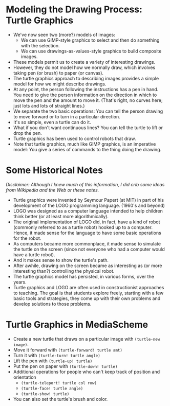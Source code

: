 Modeling the Drawing Process: Turtle Graphics
=============================================
* We've now seen two (more?) models of images:
    * We can use GIMP-style graphics to select and then do something with
    the selection.
    * We can use drawings-as-values-style graphics to build composite
    images.
* These models permit us to create a variety of interesting drawings.
* However, they do not model how we normally draw, which involves
  taking pen (or brush) to paper (or canvas).
* The <emphasis>turtle graphics</emphasis> approach to describing
  images provides a simple model for how we might describe drawings.
* At any point, the person following the instructions has a pen in
  hand.  You need to give the person information on the direction in
  which to move the pen and the amount to move it.  (That's right,
  no curves here; just lots and lots of straight lines.)
* We separate the two basic operations: You can tell the person drawing
  to move forward or to turn in a particular direction.
* <quote>It's so simple, even a turtle can do it.</quote>
* What if you don't want continuous lines?  You can tell the turtle to
  lift or drop the pen.
* Turtle graphics has been used to control robots that draw.
* Note that turtle graphics, much like GIMP graphics, is an
  <emphasis>imperative</emphasis> model: You give a series of commands
  to the thing doing the drawing.

Some Historical Notes
=====================

*Disclaimer: Although I knew much of this information, I did crib
some ideas from Wikipedia and the Web or these notes.*
* Turtle graphics were invented by Seymour Papert (at MIT) in part of his
  development of the LOGO programming language. (1960's and beyond)
* LOGO was designed as a computer language intended to help children
  think better (or at least more algorithmically).
* The original implementation of LOGO did, in fact, have a kind of robot
  (commonly referred to as a <quote>turtle robot</quote>)
  hooked up to a computer.  Hence, it made sense for the language to have
  some basic operations for the robot.
* As computers became more commonplace, it made sense to simulate the
  turtle on the screen (since not everyone who had a computer would have
  a turtle robot).
* And it makes sense to show the turtle's path.
* After awhile, drawing on the screen became as interesting as (or more
  interesting than?) controlling the physical robot.
* The turtle graphics model has persisted, in various forms, over the
  years.
* Turtle graphics and LOGO are often used in constructionist approaches
  to teaching.  The goal is that students explore freely, starting with
  a few basic tools and strategies, they come up with their own problems
  and develop solutions to those problems.

Turtle Graphics in MediaScheme
==============================
* Create a new turtle that draws on a particular image
  with <code>(turtle-new image)</code>.
* Move it forward with <code>(turtle-forward! turtle amt)</code>
* Turn it with <code>(turtle-turn! turtle angle)</code>
* Lift the pen with <code>(turtle-up! turtle)</code>
* Put the pen on paper with <code>(turtle-down! turtle)</code>
* Additional operations for people who can't keep track of position
  and orientation
    * <code>(turtle-teleport! turtle col row)</code>
    * <code>(turtle-face! turtle angle)</code>
    * <code>(turtle-show! turtle)</code>
* You can also set the turtle's brush and color.

